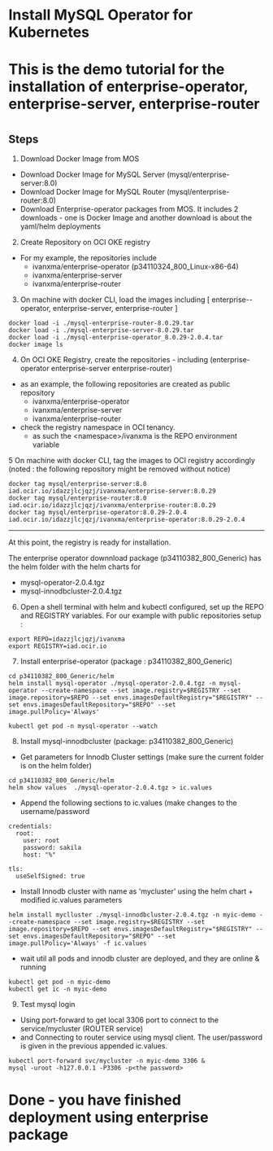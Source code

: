 # Install MySQL Operator for Kubernetes
# This is the demo tutorial for the installation of enterprise-operator, enterprise-server, enterprise-router
#
## Steps
1. Download Docker Image from MOS
  - Download Docker Image for MySQL Server (mysql/enterprise-server:8.0)
  - Download Docker Image for MySQL Router (mysql/enterprise-router:8.0)
  - Download Enterprise-operator packages from MOS.  It includes 2 downloads - one is Docker Image and another download is about the yaml/helm deployments

2. Create Repository on OCI OKE registry
  - For my example, the repositories include 
    - ivanxma/enterprise-operator    (p34110324_800_Linux-x86-64)
    - ivanxma/enterprise-server     
    - ivanxma/enterprise-router

3. On machine with docker CLI, load the images including [ enterprise--operator, enterprise-server, enterprise-router ]
```
docker load -i ./mysql-enterprise-router-8.0.29.tar
docker load -i ./mysql-enterprise-server-8.0.29.tar
docker load -i ./mysql-enterprise-operator_8.0.29-2.0.4.tar
docker image ls
```

4. On OCI OKE Registry, create the repositories - including (enterprise-operator enterprise-server enterprise-router)
  - as an example, the following repositories are created as public repository
    - ivanxma/enterprise-operator 
    - ivanxma/enterprise-server 
    - ivanxma/enterprise-router
  - check the registry namespace in OCI tenancy.  
    - as such the &lt;namespace&gt;/ivanxma is the REPO environment variable

5 On machine with docker CLI, tag the images to OCI registry accordingly  (noted : the following repository might be removed without notice)
```
docker tag mysql/enterprise-server:8.0 iad.ocir.io/idazzjlcjqzj/ivanxma/enterprise-server:8.0.29
docker tag mysql/enterprise-router:8.0 iad.ocir.io/idazzjlcjqzj/ivanxma/enterprise-router:8.0.29
docker tag mysql/enterprise-operator:8.0.29-2.0.4 iad.ocir.io/idazzjlcjqzj/ivanxma/enterprise-operator:8.0.29-2.0.4
```

---
At this point, the registry is ready for installation.

The enterprise operator downnload package (p34110382_800_Generic) has the helm folder with the helm charts for 
  - mysql-operator-2.0.4.tgz
  - mysql-innodbcluster-2.0.4.tgz


6. Open a shell terminal with helm and kubectl configured, set up the REPO and REGISTRY variables.   For our example with public repositories setup :
```
export REPO=idazzjlcjqzj/ivanxma
export REGISTRY=iad.ocir.io
```

7. Install enterprise-operator  (package : p34110382_800_Generic)
```
cd p34110382_800_Generic/helm
helm install mysql-operator ./mysql-operator-2.0.4.tgz -n mysql-operator --create-namespace --set image.registry=$REGISTRY --set image.repository=$REPO --set envs.imagesDefaultRegistry="$REGISTRY" --set envs.imagesDefaultRepository="$REPO" --set image.pullPolicy='Always'

kubectl get pod -n mysql-operator --watch
```

8. Install mysql-innodbcluster (package: p34110382_800_Generic)
- Get parameters for Innodb Cluster settings   (make sure the current folder is on the helm folder)

```
cd p34110382_800_Generic/helm
helm show values  ./mysql-operator-2.0.4.tgz > ic.values
```

- Append the following sections to ic.values (make changes to the username/password
```
credentials:
  root:
    user: root
    password: sakila
    host: "%"

tls:
  useSelfSigned: true
```

-  Install Innodb cluster with name as 'mycluster' using the helm chart + modified ic.values parameters
```
helm install myclluster ./mysql-innodbcluster-2.0.4.tgz -n myic-demo --create-namespace --set image.registry=$REGISTRY --set image.repository=$REPO --set envs.imagesDefaultRegistry="$REGISTRY" --set envs.imagesDefaultRepository="$REPO" --set image.pullPolicy='Always' -f ic.values
```

- wait util all pods and innodb cluster are deployed, and they are online & running
```
kubectl get pod -n myic-demo 
kubectl get ic -n myic-demo 
```

9. Test mysql login
- Using port-forward to get local 3306 port to connect to the service/mycluster (ROUTER service)
- and Connecting to router service using mysql client.  The user/password is given in the previous appended ic.values.

```
kubectl port-forward svc/mycluster -n myic-demo 3306 &
mysql -uroot -h127.0.0.1 -P3306 -p<the password>
```

# Done - you have finished deployment using enterprise package
